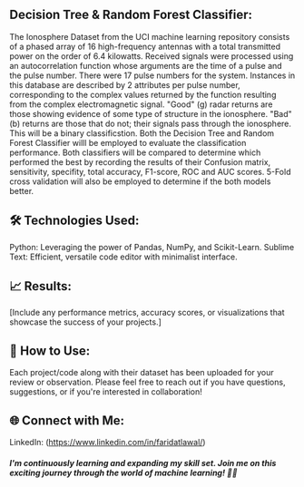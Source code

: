 ## Decision Tree & Random Forest Classifier:

The Ionosphere Dataset from the UCI machine learning repository consists of a phased array of 16 high-frequency antennas with a total transmitted power on the order of 6.4 kilowatts. Received signals were processed using an autocorrelation function whose arguments are the time of a pulse and the pulse number. There were 17 pulse numbers for the system. Instances in this database are described by 2 attributes per pulse number, corresponding to the complex values returned by the function resulting from the complex electromagnetic signal. "Good" (g) radar returns are those showing evidence of some type of structure in the ionosphere. "Bad" (b) returns are those that do not; their signals pass through the ionosphere. This will be a binary classificstion. Both the Decision Tree and Random Forest Classifier willl be employed to evaluate the classification performance. Both classifiers will be compared to determine which performed the best by recording the results of their Confusion matrix, sensitivity, specifity, total accuracy, F1-score, ROC and AUC scores. 5-Fold cross validation will also be employed to determine if the both models better.

## 🛠️ Technologies Used:

Python: Leveraging the power of Pandas, NumPy, and Scikit-Learn.
Sublime Text: Efficient, versatile code editor with minimalist interface.

## 📈 Results:

[Include any performance metrics, accuracy scores, or visualizations that showcase the success of your projects.]

## 🔗 How to Use:

Each project/code along with their dataset has been uploaded for your review or observation. Please feel free to reach out if you have questions, suggestions, or if you're interested in collaboration!

## 🌐 Connect with Me:

LinkedIn: (https://www.linkedin.com/in/faridatlawal/)

##### I'm continuously learning and expanding my skill set. Join me on this exciting journey through the world of machine learning! 🤖✨

